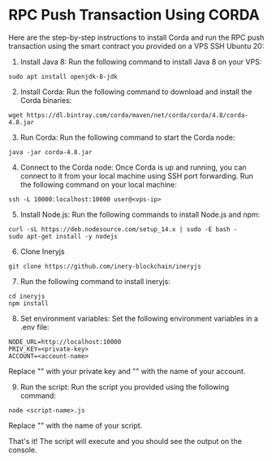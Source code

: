 # RPC Push Transaction Using CORDA

Here are the step-by-step instructions to install Corda and run the RPC push transaction using the smart contract you provided on a VPS SSH Ubuntu 20:

1. Install Java 8: Run the following command to install Java 8 on your VPS:

```
sudo apt install openjdk-8-jdk
```

2. Install Corda: Run the following command to download and install the Corda binaries:
```
wget https://dl.bintray.com/corda/maven/net/corda/corda/4.8/corda-4.8.jar
```

3. Run Corda: Run the following command to start the Corda node:
```
java -jar corda-4.8.jar
```

4. Connect to the Corda node: Once Corda is up and running, you can connect to it from your local machine using SSH port forwarding. Run the following command on your local machine:
```
ssh -L 10000:localhost:10000 user@<vps-ip>
```

5. Install Node.js: Run the following commands to install Node.js and npm:
```
curl -sL https://deb.nodesource.com/setup_14.x | sudo -E bash -
sudo apt-get install -y nodejs
```
6. Clone Ineryjs
```
git clone https://github.com/inery-blockchain/ineryjs
```
7. Run the following command to install ineryjs:
```
cd ineryjs
npm install
```
8. Set environment variables: Set the following environment variables in a .env file:
```
NODE_URL=http://localhost:10000
PRIV_KEY=<private-key>
ACCOUNT=<account-name>
```
Replace "<private-key>" with your private key and "<account-name>" with the name of your account.

9. Run the script: Run the script you provided using the following command:
```
node <script-name>.js
```
Replace "<script-name>" with the name of your script.

That's it! The script will execute and you should see the output on the console.

```

```

```

```

